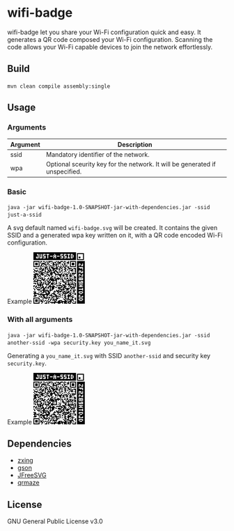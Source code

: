 # wifi-badge
wifi-badge let you share your Wi-Fi configuration quick and easy. It generates a QR code composed your Wi-Fi configuration. Scanning the code allows your Wi-Fi capable devices to join the network effortlessly.

## Build
`mvn clean compile assembly:single`

## Usage

### Arguments
Argument | Description
------------ | -------------
ssid | Mandatory identifier of the network.
wpa | Optional sceurity key for the network. It will be generated if unspecified.


### Basic
`java -jar wifi-badge-1.0-SNAPSHOT-jar-with-dependencies.jar -ssid just-a-ssid`

A svg default named `wifi-badge.svg` will be created. It contains the given SSID and a generated wpa key written on it, with a QR code encoded Wi-Fi configuration. 

Example
![wifi-badge.svg](docs\images\wifi-badge.svg)


### With all arguments
`java -jar wifi-badge-1.0-SNAPSHOT-jar-with-dependencies.jar -ssid another-ssid -wpa security.key you_name_it.svg`

Generating a `you_name_it.svg` with SSID `another-ssid` and security key `security.key`.

Example
![wifi-badge.svg](docs\images\wifi-badge.svg)

## Dependencies
* [zxing](https://github.com/zxing/zxing)
* [gson](https://github.com/google/gson)
* [JFreeSVG](http://www.jfree.org/jfreesvg/)
* [qrmaze](https://github.com/mrbrique/qrmaze)

## License
GNU General Public License v3.0